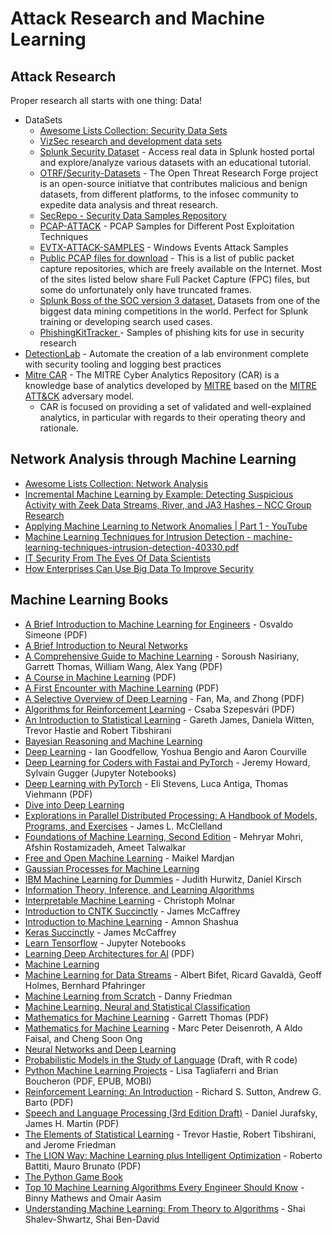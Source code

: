 # Attack Research and Machine Learning

## **Attack Research**&#x20;

Proper research all starts with one thing: Data!

* DataSets
  * [Awesome Lists Collection: Security Data Sets](https://github.com/shramos/Awesome-Cybersecurity-Datasets)
  * [VizSec research and development data sets](https://vizsec.org/data/)
  * [Splunk Security Dataset](https://live.splunk.com/splunk-security-dataset-project) - Access real data in Splunk hosted portal and explore/analyze various datasets with an educational tutorial.
  * [OTRF/Security-Datasets](https://github.com/OTRF/Security-Datasets) - The Open Threat Research Forge project is an open-source initiatve that contributes malicious and benign datasets, from different platforms, to the infosec community to expedite data analysis and threat research.
  * [SecRepo - Security Data Samples Repository](https://www.secrepo.com/)
  * [PCAP-ATTACK](https://github.com/sbousseaden/PCAP-ATTACK) -  PCAP Samples for Different Post Exploitation Techniques&#x20;
  * [EVTX-ATTACK-SAMPLES](https://github.com/sbousseaden/EVTX-ATTACK-SAMPLES) - Windows Events Attack Samples&#x20;
  * [Public PCAP files for download](https://www.netresec.com/?page=PcapFiles) - This is a list of public packet capture repositories, which are freely available on the Internet. Most of the sites listed below share Full Packet Capture (FPC) files, but some do unfortunately only have truncated frames.
  * [Splunk Boss of the SOC version 3 dataset.](https://github.com/splunk/botsv3) Datasets from one of the biggest data mining competitions in the world. Perfect for Splunk training or developing search used cases.
  * [PhishingKitTracker ](https://github.com/marcoramilli/PhishingKitTracker)- Samples of phishing kits for use in security research
* [DetectionLab](https://github.com/clong/DetectionLab) -  Automate the creation of a lab environment complete with security tooling and logging best practices&#x20;
* [Mitre CAR](https://car.mitre.org/) - The MITRE Cyber Analytics Repository (CAR) is a knowledge base of analytics developed by [MITRE](https://www.mitre.org) based on the [MITRE ATT\&CK](https://attack.mitre.org/) adversary model.
  * CAR is focused on providing a set of validated and well-explained analytics, in particular with regards to their operating theory and rationale.

## **Network Analysis through Machine Learning**&#x20;

* [Awesome Lists Collection: Network Analysis](https://github.com/briatte/awesome-network-analysis#readme)
* [Incremental Machine Learning by Example: Detecting Suspicious Activity with Zeek Data Streams, River, and JA3 Hashes – NCC Group Research](https://research.nccgroup.com/2021/06/14/incremental-machine-leaning-by-example-detecting-suspicious-activity-with-zeek-data-streams-river-and-ja3-hashes/)&#x20;
* [Applying Machine Learning to Network Anomalies | Part 1 - YouTube](https://www.youtube.com/watch?v=qOfgNd-qijI)&#x20;
* [Machine Learning Techniques for Intrusion Detection - machine-learning-techniques-intrusion-detection-40330.pdf](https://www.sans.org/reading-room/whitepapers/detection/machine-learning-techniques-intrusion-detection-40330)
* [IT Security From The Eyes Of Data Scientists](https://www.darkreading.com/it-security-from-the-eyes-of-data-scientists/d/d-id/1140831)&#x20;
* [How Enterprises Can Use Big Data To Improve Security](https://www.darkreading.com/how-enterprises-can-use-big-data-to-improve-security/d/d-id/1140059)&#x20;

## Machine Learning Books

* [A Brief Introduction to Machine Learning for Engineers](https://arxiv.org/pdf/1709.02840.pdf) - Osvaldo Simeone (PDF)
* [A Brief Introduction to Neural Networks](http://www.dkriesel.com/en/science/neural\_networks)
* [A Comprehensive Guide to Machine Learning](https://www.eecs189.org/static/resources/comprehensive-guide.pdf) - Soroush Nasiriany, Garrett Thomas, William Wang, Alex Yang (PDF)
* [A Course in Machine Learning](http://ciml.info/dl/v0\_9/ciml-v0\_9-all.pdf) (PDF)
* [A First Encounter with Machine Learning](https://www.ics.uci.edu/\~welling/teaching/ICS273Afall11/IntroMLBook.pdf) (PDF)
* [A Selective Overview of Deep Learning](https://arxiv.org/abs/1904.05526) - Fan, Ma, and Zhong (PDF)
* [Algorithms for Reinforcement Learning](https://sites.ualberta.ca/\~szepesva/papers/RLAlgsInMDPs.pdf) - Csaba Szepesvári (PDF)
* [An Introduction to Statistical Learning](http://www-bcf.usc.edu/\~gareth/ISL/) - Gareth James, Daniela Witten, Trevor Hastie and Robert Tibshirani
* [Bayesian Reasoning and Machine Learning](http://web4.cs.ucl.ac.uk/staff/D.Barber/pmwiki/pmwiki.php?n=Brml.HomePage)
* [Deep Learning](http://www.deeplearningbook.org) - Ian Goodfellow, Yoshua Bengio and Aaron Courville
* [Deep Learning for Coders with Fastai and PyTorch](https://github.com/fastai/fastbook) - Jeremy Howard, Sylvain Gugger (Jupyter Notebooks)
* [Deep Learning with PyTorch](https://pytorch.org/assets/deep-learning/Deep-Learning-with-PyTorch.pdf) - Eli Stevens, Luca Antiga, Thomas Viehmann (PDF)
* [Dive into Deep Learning](http://d2l.ai)
* [Explorations in Parallel Distributed Processing: A Handbook of Models, Programs, and Exercises](https://web.stanford.edu/group/pdplab/pdphandbook) - James L. McClelland
* [Foundations of Machine Learning, Second Edition](https://mitpress.ublish.com/ereader/7093/?preview=#page/Cover) - Mehryar Mohri, Afshin Rostamizadeh, Ameet Talwalkar
* [Free and Open Machine Learning](https://freeandopenmachinelearning.readthedocs.io/en/latest/index.html) - Maikel Mardjan
* [Gaussian Processes for Machine Learning](http://www.gaussianprocess.org/gpml/)
* [IBM Machine Learning for Dummies](https://www.ibm.com/downloads/cas/GB8ZMQZ3) - Judith Hurwitz, Daniel Kirsch
* [Information Theory, Inference, and Learning Algorithms](http://www.inference.phy.cam.ac.uk/itila/)
* [Interpretable Machine Learning](https://christophm.github.io/interpretable-ml-book/) - Christoph Molnar
* [Introduction to CNTK Succinctly](https://www.syncfusion.com/ebooks/cntk\_succinctly) - James McCaffrey
* [Introduction to Machine Learning](http://arxiv.org/abs/0904.3664v1) - Amnon Shashua
* [Keras Succinctly](https://www.syncfusion.com/ebooks/keras-succinctly) - James McCaffrey
* [Learn Tensorflow](https://bitbucket.org/hrojas/learn-tensorflow) - Jupyter Notebooks
* [Learning Deep Architectures for AI](https://mila.quebec/wp-content/uploads/2019/08/TR1312.pdf) (PDF)
* [Machine Learning](http://www.intechopen.com/books/machine\_learning)
* [Machine Learning for Data Streams](https://moa.cms.waikato.ac.nz/book-html/) - Albert Bifet, Ricard Gavaldà, Geoff Holmes, Bernhard Pfahringer
* [Machine Learning from Scratch](https://dafriedman97.github.io/mlbook/content/introduction.html) - Danny Friedman
* [Machine Learning, Neural and Statistical Classification](http://www1.maths.leeds.ac.uk/\~charles/statlog/)
* [Mathematics for Machine Learning](https://gwthomas.github.io/docs/math4ml.pdf) - Garrett Thomas (PDF)
* [Mathematics for Machine Learning](https://mml-book.github.io) - Marc Peter Deisenroth, A Aldo Faisal, and Cheng Soon Ong
* [Neural Networks and Deep Learning](http://neuralnetworksanddeeplearning.com)
* [Probabilistic Models in the Study of Language](http://idiom.ucsd.edu/\~rlevy/pmsl\_textbook/text.html) (Draft, with R code)
* [Python Machine Learning Projects](https://www.digitalocean.com/community/books/python-machine-learning-projects-a-digitalocean-ebook) - Lisa Tagliaferri and Brian Boucheron (PDF, EPUB, MOBI)
* [Reinforcement Learning: An Introduction](http://incompleteideas.net/book/RLbook2020.pdf) - Richard S. Sutton, Andrew G. Barto (PDF)
* [Speech and Language Processing (3rd Edition Draft)](https://web.stanford.edu/\~jurafsky/slp3/ed3book.pdf) - Daniel Jurafsky, James H. Martin (PDF)
* [The Elements of Statistical Learning](https://web.stanford.edu/\~hastie/ElemStatLearn/) - Trevor Hastie, Robert Tibshirani, and Jerome Friedman
* [The LION Way: Machine Learning plus Intelligent Optimization](https://intelligent-optimization.org/LIONbook/lionbook\_3v0.pdf) - Roberto Battiti, Mauro Brunato (PDF)
* [The Python Game Book](http://thepythongamebook.com/en%3Astart)
* [Top 10 Machine Learning Algorithms Every Engineer Should Know](https://www.dezyre.com/article/top-10-machine-learning-algorithms/202) - Binny Mathews and Omair Aasim
* [Understanding Machine Learning: From Theory to Algorithms](https://www.cs.huji.ac.il/\~shais/UnderstandingMachineLearning) - Shai Shalev-Shwartz, Shai Ben-David
